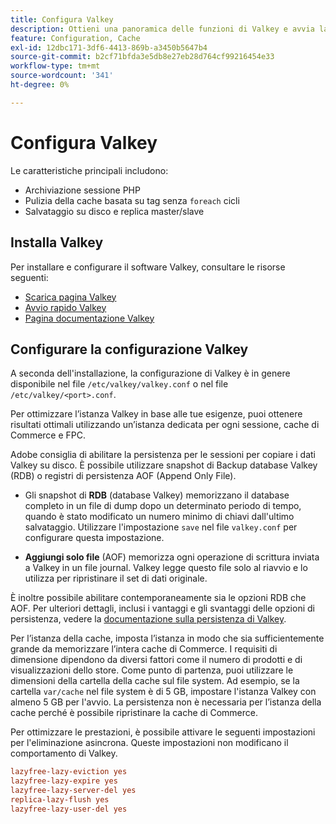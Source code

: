 ```yaml
---
title: Configura Valkey
description: Ottieni una panoramica delle funzioni di Valkey e avvia la configurazione di Valkey.
feature: Configuration, Cache
exl-id: 12dbc171-3df6-4413-869b-a3450b5647b4
source-git-commit: b2cf71bfda3e5db8e27eb28d764cf99216454e33
workflow-type: tm+mt
source-wordcount: '341'
ht-degree: 0%

---
```


# Configura Valkey

Le caratteristiche principali includono:

- Archiviazione sessione PHP
- Pulizia della cache basata su tag senza `foreach` cicli
- Salvataggio su disco e replica master/slave

## Installa Valkey

Per installare e configurare il software Valkey, consultare le risorse seguenti:

- [Scarica pagina Valkey](https://valkey.io/download/)
- [Avvio rapido Valkey](https://valkey.io/topics/quickstart/)
- [Pagina documentazione Valkey](https://valkey.io/docs)

## Configurare la configurazione Valkey

A seconda dell&#39;installazione, la configurazione di Valkey è in genere disponibile nel file `/etc/valkey/valkey.conf` o nel file `/etc/valkey/<port>.conf`.

Per ottimizzare l’istanza Valkey in base alle tue esigenze, puoi ottenere risultati ottimali utilizzando un’istanza dedicata per ogni sessione, cache di Commerce e FPC.

Adobe consiglia di abilitare la persistenza per le sessioni per copiare i dati Valkey su disco. È possibile utilizzare snapshot di Backup database Valkey (RDB) o registri di persistenza AOF (Append Only File).

- Gli snapshot di **RDB** (database Valkey) memorizzano il database completo in un file di dump dopo un determinato periodo di tempo, quando è stato modificato un numero minimo di chiavi dall&#39;ultimo salvataggio. Utilizzare l&#39;impostazione `save` nel file `valkey.conf` per configurare questa impostazione.

- **Aggiungi solo file** (AOF) memorizza ogni operazione di scrittura inviata a Valkey in un file journal. Valkey legge questo file solo al riavvio e lo utilizza per ripristinare il set di dati originale.

È inoltre possibile abilitare contemporaneamente sia le opzioni RDB che AOF. Per ulteriori dettagli, inclusi i vantaggi e gli svantaggi delle opzioni di persistenza, vedere la [documentazione sulla persistenza di Valkey](https://valkey.io/topics/persistence/).

Per l’istanza della cache, imposta l’istanza in modo che sia sufficientemente grande da memorizzare l’intera cache di Commerce. I requisiti di dimensione dipendono da diversi fattori come il numero di prodotti e di visualizzazioni dello store. Come punto di partenza, puoi utilizzare le dimensioni della cartella della cache sul file system. Ad esempio, se la cartella `var/cache` nel file system è di 5 GB, impostare l&#39;istanza Valkey con almeno 5 GB per l&#39;avvio. La persistenza non è necessaria per l’istanza della cache perché è possibile ripristinare la cache di Commerce.

Per ottimizzare le prestazioni, è possibile attivare le seguenti impostazioni per l&#39;eliminazione asincrona. Queste impostazioni non modificano il comportamento di Valkey.

```ini
lazyfree-lazy-eviction yes
lazyfree-lazy-expire yes
lazyfree-lazy-server-del yes
replica-lazy-flush yes
lazyfree-lazy-user-del yes
```

